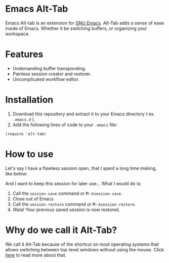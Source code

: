 Emacs Alt-Tab
=======

Emacs Alt-tab is an extension for <a href="http://www.gnu.org/software/emacs/">GNU Emacs</a>. Alt-Tab adds a sense of ease inside of Emacs. Whether it be switching buffers, or organizing your workspace.

Features
=======

- Undemanding buffer transponding.
- Painless session creator and restorer.
- Uncomplicated workflow editor.

Installation
=======

1. Download this repository and extract it to your Emacs directory ( ex. `.emacs.d` ).
2. Add the following lines of code to your `.emacs` file:

`(require 'alt-tab)`

How to use
=======

Let's say I have a flawless session open, that I spent a long time making, like below:



And I want to keep this session for later use... What I would do is:

1. Call the `session-save` command or <kbd>M-x</kbd>`session-save`.
2. Close out of Emacs.
3. Call the `session-restore` command or <kbd>M-x</kbd>`session-restore`.
4. Wala! Your previous saved session is now restored.


Why do we call it Alt-Tab?
=======

We call it Alt-Tab because of the shortcut on most operating systems that allows switching between top-level windows without using the mouse. Click <a href="http://en.wikipedia.org/wiki/Alt-Tab">here</a> to read more about that.
